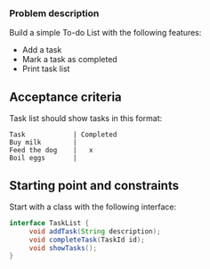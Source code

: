 ### Problem description

Build a simple To-do List with the following features:

- Add a task
- Mark a task as completed
- Print task list

## Acceptance criteria

Task list should show tasks in this format:

```
Task            | Completed
Buy milk        |
Feed the dog    |   x
Boil eggs       |
```

## Starting point and constraints

Start with a class with the following interface:

```java
interface TaskList {
     void addTask(String description);
     void completeTask(TaskId id);
     void showTasks();
}
```
